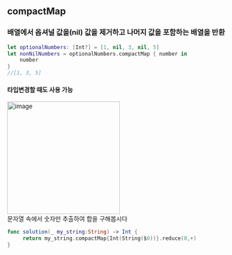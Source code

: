 ## compactMap

### 배열에서 옵셔널 값을(nil) 값을 제거하고 나머지 값을 포함하는 배열을 반환

```Swift
let optionalNumbers: [Int?] = [1, nil, 3, nil, 5]
let nonNilNumbers = optionalNumbers.compactMap { number in
    number
}
//[1, 3, 5]
```

#### 타입변경할 때도 사용 가능

<img width="260" alt="image" src="https://github.com/dongykung/SwiftUIStudy/assets/92030316/e991f05c-aecf-4e16-9066-8c7714728e38">
<br>
문자열 속에서 숫자만 추출하여 합을 구해봅시다


```Swift
func solution(_ my_string:String) -> Int {
     return my_string.compactMap{Int(String($0))}.reduce(0,+)
}
```

